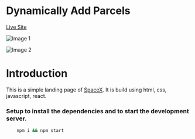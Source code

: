 # Dynamically Add Parcels

[Live Site](https://spacexdemox.netlify.app/ "SpaceX")

![Image 1](https://user-images.githubusercontent.com/59872341/227427117-bf2587d5-1402-4057-9bfe-44c4fa958fa1.png)

![Image 2](https://user-images.githubusercontent.com/59872341/227427169-55f42294-7c39-4cf9-b549-628b7835a57b.png)

# Introduction

This is a simple landing page of [SpaceX](https://www.spacex.com/).
It is build using html, css, javascript, react.

### Setup to install the dependencies and to start the development server.

```bash
    npm i && npm start
```
